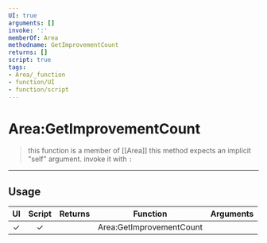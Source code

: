 ```yaml
---
UI: true
arguments: []
invoke: ':'
memberOf: Area
methodname: GetImprovementCount
returns: []
script: true
tags:
- Area/_function
- function/UI
- function/script
---
```

# Area:GetImprovementCount
> this function is a member of [[Area]]
> this method expects an implicit "self" argument. invoke it with `:`
-----
## Usage
|  UI | Script | Returns | Function | Arguments |
|:---:|:------:|-------:|:--------:|:---------|
|✓|✓||Area:GetImprovementCount||
